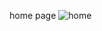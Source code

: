 home page
![home](https://github.com/madhushanchathuranga/food-odering-app/assets/79782422/906c4edb-7352-4977-876a-c92dcbc4e6fd)
